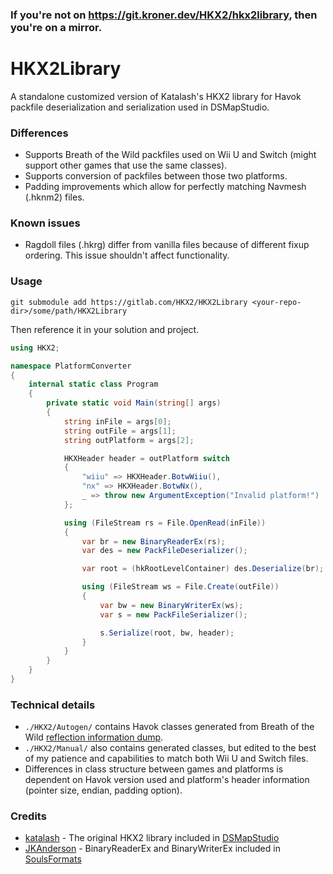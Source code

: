 ### If you're not on <https://git.kroner.dev/HKX2/hkx2library>, then you're on a mirror.

# HKX2Library

A standalone customized version of Katalash's HKX2 library for Havok packfile
deserialization and serialization used in DSMapStudio.

### Differences

- Supports Breath of the Wild packfiles used on Wii U and Switch (might support
  other games that use the same classes).
- Supports conversion of packfiles between those two platforms.
- Padding improvements which allow for perfectly matching Navmesh (.hknm2)
  files.

### Known issues

- Ragdoll files (.hkrg) differ from vanilla files because of different fixup
  ordering. This issue shouldn't affect functionality.

### Usage

`git submodule add https://gitlab.com/HKX2/HKX2Library <your-repo-dir>/some/path/HKX2Library`

Then reference it in your solution and project.

```C#
using HKX2;

namespace PlatformConverter
{
    internal static class Program
    {
        private static void Main(string[] args)
        {
            string inFile = args[0];
            string outFile = args[1];
            string outPlatform = args[2];

            HKXHeader header = outPlatform switch
            {
                "wiiu" => HKXHeader.BotwWiiu(),
                "nx" => HKXHeader.BotwNx(),
                _ => throw new ArgumentException("Invalid platform!")
            };

            using (FileStream rs = File.OpenRead(inFile))
            {
                var br = new BinaryReaderEx(rs);
                var des = new PackFileDeserializer();

                var root = (hkRootLevelContainer) des.Deserialize(br);

                using (FileStream ws = File.Create(outFile))
                {
                    var bw = new BinaryWriterEx(ws);
                    var s = new PackFileSerializer();

                    s.Serialize(root, bw, header);
                }
            }
        }
    }
}
```

### Technical details

- `./HKX2/Autogen/` contains Havok classes generated from Breath of the Wild
  [reflection information dump](https://raw.githubusercontent.com/zephenryus/havok-reflection/master/reflection_data.json).
- `./HKX2/Manual/` also contains generated classes, but edited to the best of my
  patience and capabilities to match both Wii U and Switch files.
- Differences in class structure between games and platforms is dependent on
  Havok version used and platform's header information (pointer size, endian,
  padding option).

### Credits

- [katalash](https://github.com/katalash) - The original HKX2 library included
  in [DSMapStudio](https://github.com/katalash/DSMapStudio)
- [JKAnderson](https://github.com/JKAnderson) - BinaryReaderEx and
  BinaryWriterEx included in
  [SoulsFormats](https://github.com/JKAnderson/SoulsFormats)
